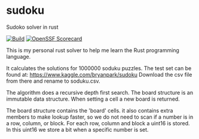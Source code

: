 # sudoku
Sudoko solver in rust

[![Build](https://github.com/jlamain/sudoku/actions/workflows/build.yml/badge.svg)](https://github.com/jlamain/sudoku/actions/workflows/build.yml)
[![OpenSSF Scorecard](https://api.scorecard.dev/projects/github.com/jlamain/sudoku}/badge)](https://scorecard.dev/viewer/?uri=github.com/jlamain/sudoku)

This is my personal rust solver to help me learn the Rust programming language.

It calculates the solutions for 1000000 soduku puzzles. The test set can be found at: https://www.kaggle.com/bryanpark/sudoku
Download the csv file from there and rename to soduku.csv.

The algorithm does a recursive depth first search. 
The board structure is an immutable data structure. When setting a cell a new board is returned.

The board structure contains the 'board' cells.
it also contains extra members to make lookup faster, so we do not need to scan if a number is in a row, column, or block. 
For each row, column and block a uint16 is stored. In this uint16 we store a bit when a specific number is set.

